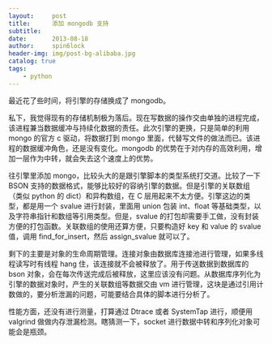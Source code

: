 ```yaml
---
layout:     post
title:      添加 mongodb 支持
subtitle:   
date:       2013-08-18
author:     spin6lock
header-img: img/post-bg-alibaba.jpg
catalog: true
tags:
    - python
---
```

最近花了些时间，将引擎的存储换成了 mongodb。

私下，我觉得现有的存储机制极为落后。现在写数据的操作交由单独的进程完成，该进程兼当数据缓冲与持续化数据的责任。此次引擎的更换，只是简单的利用 mongo 的官方 c 驱动，将数据打到 mongo 里面，代替写文件的做法而已。该进程的数据缓冲角色，还是没有变化。mongodb 的优势在于对内存的高效利用，增加一层作为中转，就会失去这个速度上的优势。

往引擎里添加 mongo，比较头大的是跟引擎脚本的类型系统打交道。比较了一下 BSON 支持的数据格式，能够比较好的容纳引擎的数据。但是引擎的关联数组（类似 python 的 dict）和异构数组，在 C 层用起来不太方便。引擎这边的类型，都是用一个 svalue 进行封装，里面用 union 包装 int、float 等基础类型，以及字符串指针和数组等引用类型。但是，svalue 的打包却需要手工做，没有封装方便的打包函数。关联数组的使用还算方便，只要构造好 key 和 value 的 svalue 值，调用 find_for_insert，然后 assign_svalue 就可以了。

剩下的主要是对象的生命周期管理。连接对象由数据库连接池进行管理，如果多线程读写时有线程 hang 住，该连接就不会被释放了。用于传送数据到数据库的 bson 对象，会在每次传送完成后被释放，这里应该没有问题。从数据库序列化为引擎的数据对象时，产生的关联数组等数据交由 vm 进行管理，这块是通过引用计数做的，要分析泄漏的问题，可能要结合具体的脚本进行分析了。

性能方面，还没有进行测量，打算通过 Dtrace 或者 SystemTap 进行，顺便用 valgrind 做做内存泄漏检测。瞎猜测一下，socket 进行数据中转和序列化对象可能会是瓶颈。
